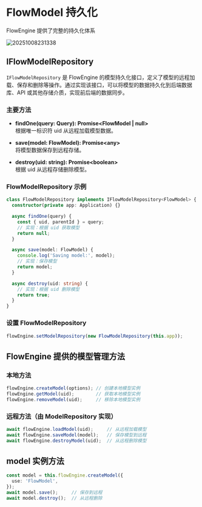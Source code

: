 # FlowModel 持久化

FlowEngine 提供了完整的持久化体系

![20251008231338](https://static-docs.nocobase.com/20251008231338.png)

## IFlowModelRepository

`IFlowModelRepository` 是 FlowEngine 的模型持久化接口，定义了模型的远程加载、保存和删除等操作。通过实现该接口，可以将模型的数据持久化到后端数据库、API 或其他存储介质，实现前后端的数据同步。

### 主要方法

- **findOne(query: Query): Promise<FlowModel \| null>**  
  根据唯一标识符 uid 从远程加载模型数据。

- **save(model: FlowModel): Promise<any\>**  
  将模型数据保存到远程存储。

- **destroy(uid: string): Promise<boolean\>**  
  根据 uid 从远程存储删除模型。

### FlowModelRepository 示例

```ts
class FlowModelRepository implements IFlowModelRepository<FlowModel> {
  constructor(private app: Application) {}

  async findOne(query) {
    const { uid, parentId } = query;
    // 实现：根据 uid 获取模型
    return null;
  }

  async save(model: FlowModel) {
    console.log('Saving model:', model);
    // 实现：保存模型
    return model;
  }

  async destroy(uid: string) {
    // 实现：根据 uid 删除模型
    return true;
  }
}
```

### 设置 FlowModelRepository

```ts
flowEngine.setModelRepository(new FlowModelRepository(this.app));
```

## FlowEngine 提供的模型管理方法

### 本地方法

```ts
flowEngine.createModel(options); // 创建本地模型实例
flowEngine.getModel(uid);        // 获取本地模型实例
flowEngine.removeModel(uid);     // 移除本地模型实例
```

### 远程方法（由 ModelRepository 实现）

```ts
await flowEngine.loadModel(uid);     // 从远程加载模型
await flowEngine.saveModel(model);   // 保存模型到远程
await flowEngine.destroyModel(uid);  // 从远程删除模型
```

## model 实例方法

```ts
const model = this.flowEngine.createModel({
  use: 'FlowModel',
});
await model.save();     // 保存到远程
await model.destroy();  // 从远程删除
```
